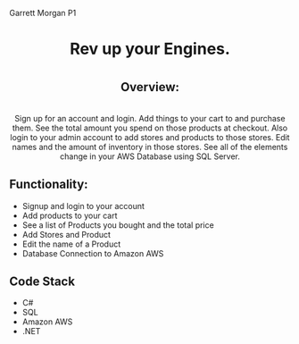 Garrett Morgan P1
## <h1 align="center">Rev up your Engines.</h1>

# <h2 align="center"> Overview: </h2>
<p align="center">
<br>
Sign up for an account and login. Add things to your cart to and purchase them. See the total amount you spend on those products at checkout. Also login to your admin account to add stores and products to those stores. Edit names and the amount of inventory in those stores. See all of the elements change in your AWS Database using SQL Server.

</p>

## Functionality:

- Signup and login to your account
- Add products to your cart
- See a list of Products you bought and the total price
- Add Stores and Product
- Edit the name of a Product
- Database Connection to Amazon AWS

## Code Stack

* C#
* SQL 
* Amazon AWS
* .NET
